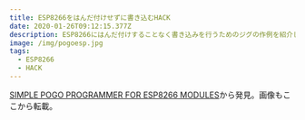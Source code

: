 ```yaml
---
title: ESP8266をはんだ付けせずに書き込むHACK
date: 2020-01-26T09:12:15.377Z
description: ESP8266にはんだ付けすることなく書き込みを行うためのジグの作例を紹介します。
image: /img/pogoesp.jpg
tags:
  - ESP8266
  - HACK
---
```

[SIMPLE POGO PROGRAMMER FOR ESP8266 MODULES](https://hackaday.com/2019/12/07/simple-pogo-programmer-for-esp8266-modules/)から発見。画像もここから転載。
